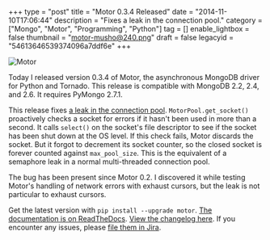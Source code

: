 +++
type = "post"
title = "Motor 0.3.4 Released"
date = "2014-11-10T17:06:44"
description = "Fixes a leak in the connection pool."
category = ["Mongo", "Motor", "Programming", "Python"]
tag = []
enable_lightbox = false
thumbnail = "motor-musho@240.png"
draft = false
legacyid = "54613646539374096a7ddf6e"
+++

<p><img style="display:block; margin-left:auto; margin-right:auto;" src="motor-musho.png" alt="Motor" title="motor-musho.png" border="0" /></p>
<p>Today I released version 0.3.4 of Motor, the asynchronous MongoDB driver for Python and Tornado. This release is compatible with MongoDB 2.2, 2.4, and 2.6. It requires PyMongo 2.7.1.</p>
<p>This release fixes <a href="https://jira.mongodb.org/browse/MOTOR-57">a leak in the connection pool</a>. <code>MotorPool.get_socket()</code> proactively checks a socket for errors if it hasn't been used in more than a second. It calls <code>select()</code> on the socket's file descriptor to see if the socket has been shut down at the OS level. If this check fails, Motor discards the socket. But it forgot to decrement its socket counter, so the closed socket is forever counted against <code>max_pool_size</code>. This is the equivalent of a semaphore leak in a normal multi-threaded connection pool.</p>
<p>The bug has been present since Motor 0.2. I discovered it while testing Motor's handling of network errors with exhaust cursors, but the leak is not particular to exhaust cursors.</p>
<p>Get the latest version with <code>pip install --upgrade motor</code>. <a href="http://motor.readthedocs.org/en/stable">The documentation is on ReadTheDocs</a>. <a href="http://motor.readthedocs.org/en/stable/changelog.html">View the changelog here</a>. If you encounter any issues, please <a href="https://jira.mongodb.org/browse/MOTOR">file them in Jira</a>.</p>
